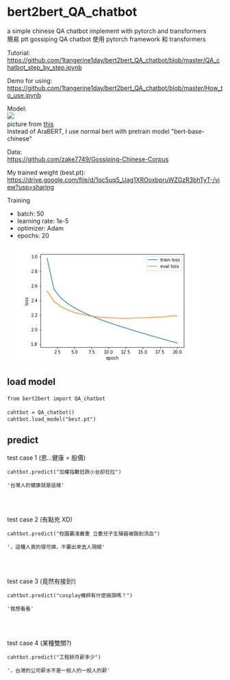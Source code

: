 # bert2bert_QA_chatbot
a simple chinese QA chatbot implement with pytorch and transformers <br>
簡易 ptt gossiping QA chatbot 使用 pytorch framework 和 transformers

Tutorial: <br>
https://github.com/1tangerine1day/bert2bert_QA_chatbot/blob/master/QA_chatbot_step_by_step.ipynb <br>

Demo for using: <br>
https://github.com/1tangerine1day/bert2bert_QA_chatbot/blob/master/How_to_use.ipynb <br>

Model: <br>
![](https://www.researchgate.net/profile/Tarek-Naous/publication/349868790/figure/fig2/AS:998754173857792@1615132959673/Architecture-of-the-proposed-BERT2BERT-model-initialized-with-AraBERT-checkpoints-for.png)<br>
picture from [this](https://www.researchgate.net/figure/Architecture-of-the-proposed-BERT2BERT-model-initialized-with-AraBERT-checkpoints-for_fig2_349868790)<br>
Instead of AraBERT, I use normal bert with pretrain model "bert-base-chinese"



Data: <br>
https://github.com/zake7749/Gossiping-Chinese-Corpus <br>

My trained weight (best.pt): <br>
https://drive.google.com/file/d/1qc5uq5_Uag1XROoxbpruWZGzR3bhTyT-/view?usp=sharing <br>

Training
* batch: 50
* learning rate: 1e-5
* optimizer: Adam
* epochs: 20 <br>
![](https://github.com/1tangerine1day/bert2bert_QA_chatbot/blob/master/loss.png)

## load model

```
from bert2bert import QA_chatbot

cahtbot = QA_chatbot()
cahtbot.load_model("best.pt")
```

## predict

test case 1 (恩...健康 = 股價)
```
cahtbot.predict("加權指數狂跌小台卻狂拉")
```
```
'台灣人的健康就是這樣'
```
<br>
<br>

test case 2 (有點兇 XD)
```
cahtbot.predict("校園霸凌嚴重 立委兒子生殖器被踹到流血")
```
```
'，這種人真的很可憐，不要出來丟人現眼'
```
<br>
<br>

test case 3 (竟然有接到!)
```
cahtbot.predict("cosplay機師有什麼搞頭嗎？")
```
```
'我想看看'
```

<br>
<br>

test case 4 (某種雙關?)
```
cahtbot.predict("工程師月薪多少")
```
```
'，台灣的公司薪水不是一般人的一般人的薪'
```
